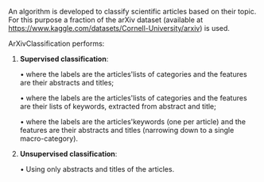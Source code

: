 An algorithm is developed to classify scientific articles based on their topic. For this purpose a fraction of the arXiv dataset (available at https://www.kaggle.com/datasets/Cornell-University/arxiv) is used.

ArXivClassification performs:

1) **Supervised classification**:

	• where the labels are the articles'lists of categories and the features are their abstracts and titles;

	• where the labels are the articles'lists of categories and the features are their lists of keywords, extracted from abstract and title;

	• where the labels are the articles'keywords (one per article) and the features are their abstracts and titles 
 	  (narrowing down to a single macro-category).

2) **Unsupervised classification**:

	• Using only abstracts and titles of the articles.
